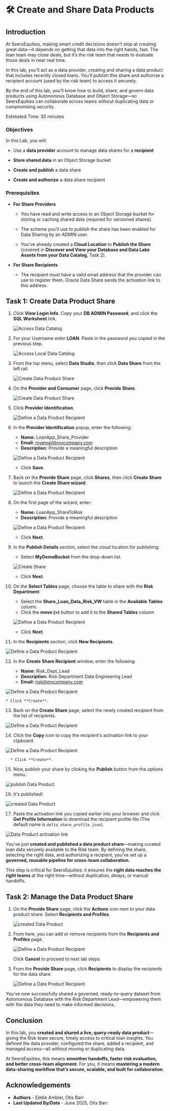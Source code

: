 # 🛠️ Create and Share Data Products

## Introduction

At SeersEquities, making smart credit decisions doesn't stop at creating great data—it depends on getting that data into the right hands, fast. The loan team may close deals, but it’s the risk team that needs to evaluate those deals in near real time.

In this lab, you’ll act as a data provider, creating and sharing a data product that includes recently closed loans. You’ll publish this share and authorize a recipient account (used by the risk team) to access it securely.

By the end of this lab, you’ll know how to build, share, and govern data products using Autonomous Database and Object Storage—so SeersEquities can collaborate across teams without duplicating data or compromising security.

Estimated Time: 30 minutes

### Objectives

In this Lab, you will:

* Use a **data provider** account to manage data shares for a **recipient** 

* **Store shared data** in an Object Storage bucket

* **Create and publish** a data share

* **Create and authorize** a data share recipient

### Prerequisites

* **For Share Providers**

    * You have read and write access to an Object Storage bucket for storing or caching shared data (required for versioned shares).

    * The schema you'll use to publish the share has been enabled for Data Sharing by an ADMIN user.

    * You’ve already created a **Cloud Location** to **Publish the Share** (covered in **Discover and View your Database and Data Lake Assets from your Data Catalog**, Task 2).

* **For Share Recipients**

    * The recipient must have a valid email address that the provider can use to register them. Oracle Data Share sends the activation link to this address.

## Task 1: Create Data Product Share

1. Click **View Login Info**. Copy your **DB ADMIN Password**, and click the **SQL Worksheet** link.

   ![Access Data Catalog](./images/start-demo.png "Access Local Data Catalog")  

2. For your Username enter **LOAN**. Paste in the password you copied in the previous step.

   ![Access Local Data Catalog](./images/sql-sign-in.png "Access Local Data Catalog")  

3. From the top menu, select **Data Studio**, then click **Data Share** from the left rail.

   ![Create Data Product Share](./images/select-data-share.png "Create Data Product Share")

4. On the **Provider and Consumer** page, click **Provide Share**.

   ![Create Data Product Share](./images/select-provider-share.png "Create Data Product Share")

5. Click **Provider Identification**.

   ![Define a Data Product Recipient](./images/set-provider-id.png "Define a Data Product Recipient")

6.	In the **Provider Identification** popup, enter the following:

      * **Name:** LoanApp\_Share\_Provider
      * **Email:** myemail@mycompany.com
      * **Description:** Provide a meaningful description

      ![Define a Data Product Recipient](./images/define-data-product-share-recipient-5.png "Define a Data Product Recipient")

      * Click **Save**.

7. Back on the **Provide Share** page, click **Shares**, then click **Create Share** to launch the **Create Share wizard**.

   ![Define a Data Product Recipient](./images/define-data-product-share-recipient-6.png "Define a Data Product Recipient")

8. On the first page of the wizard, enter:

      *  **Name:** LoanApp\_ShareToRisk
      *  **Description:** Provide a meaningful description

   ![Define a Data Product Recipient](./images/create-share-general-risk.png "Define a Data Product Recipient")

      * Click **Next**.

9. In the **Publish Details** section, select the cloud location for publishing:

      * Select **MyDemoBucket** from the drop-down list.

   ![Create Share](./images/create-share-bucket.png "Define a Data Product Recipient")

      * Click **Next**.

10. On the **Select Tables** page, choose the table to share with the **Risk Department**:

      *  Select the **Share\_Loan\_Data\_Risk\_VW** table in the **Available Tables** column.
      *  Click the **move (>)** button to add it to the **Shared Tables** column

      ![Define a Data Product Recipient](./images/select-items-for-share.png "Define a Data Product Recipient")

      *  Click **Next**.

11. In the **Recipients** section, click **New Recipients**.

   ![Define a Data Product Recipient](./images/define-data-product-share-recipient-10.png "Define a Data Product Recipient")

12. In the **Create Share Recipient** window, enter the following:

    *  **Name:** Risk\_Dept\_Lead  
    *  **Description:** Risk Department Data Engineering Lead
    *  **Email:** risk@mycompany.com

   ![Define a Data Product Recipient](./images/create-share-recipient-risk.png "Define a Data Product Recipient")

    * Click **Create**.

13. Back on the **Create Share** page, select the newly created recipient from the list of recipients.

   ![Define a Data Product Recipient](./images/selectrecipientdrop.png "Define")

14. Click the **Copy** icon to copy the recipient's activation link to your clipboard.

   ![Define a Data Product Recipient](./images/create-risk-recipient.png "Define a Data Product Recipient")

      * Click **Create**.
  
15. Now, publish your share by clicking the **Publish** button from the options menu.

   ![publish Data Product ](./images/publishshare.png "")

16. It's published!

   ![created Data Product ](./images/sharecreated.png "")

17. Paste the activation link you copied earlier into your browser and click **Get Profile Information** to download the recipient profile file (The default name is `delta_share_profile.json`).

   ![Data Product activation link](./images/Paste-activation-link-in-window.png "")

You’ve just **created and published a data product share**—making curated loan data securely available to the Risk team. By defining the share, selecting the right data, and authorizing a recipient, you’ve set up a **governed, reusable pipeline for cross-team collaboration**.

This step is critical for SeersEquities: it ensures the **right data reaches the right teams** at the right time—without duplication, delays, or manual handoffs.

## Task 2: Manage the Data Product Share

1. On the **Provide Share** page, click the **Actions** icon next to your data product share. Select **Recipients and Profiles**.

   ![created Data Product ](./images/manageshare.png "")

2. From here, you can add or remove recipients from the **Recipients and Profiles** page.

      ![Define a Data Product Recipient](./images/manage-data-product-share-risk-3.png "Define a Data Product Recipient")

      Click **Cancel** to proceed to next lab steps.

3. From the **Provide Share** page, click **Recipients** to display the recipients for the data share.

      ![Define a Data Product Recipient](./images/create-risk-dept-recipient.png "Define a Data Product Recipient")

You’ve now successfully shared a governed, ready-to-query dataset from Autonomous Database with the Risk Department Lead—empowering them with the data they need to make informed decisions.

## Conclusion

In this lab, you **created and shared a live, query-ready data product**—giving the Risk team secure, timely access to critical loan insights. You defined the data provider, configured the share, added a recipient, and managed access—all without moving or duplicating data.

At SeersEquities, this means **smoother handoffs, faster risk evaluation, and better cross-team alignment**. For you, it means **mastering a modern data-sharing workflow that’s secure, scalable, and built for collaboration**.

## Acknowledgements
* **Authors** - Eddie Ambler, Otis Barr
* **Last Updated By/Date** - June 2025, Otis Barr

